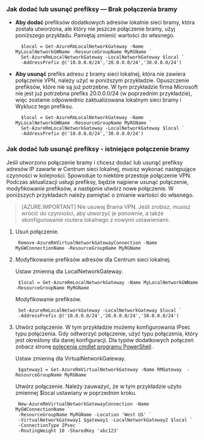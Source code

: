 ### <a name="noconnection"></a>Jak dodać lub usunąć prefiksy — Brak połączenia bramy

- **Aby dodać** prefiksów dodatkowych adresów lokalnie sieci bramy, która została utworzona, ale który nie jeszcze połączenie bramy, użyj poniższego przykładu. Pamiętaj zmienić wartości do własnego.

        $local = Get-AzureRmLocalNetworkGateway -Name MyLocalNetworkGWName -ResourceGroupName MyRGName `
        Set-AzureRmLocalNetworkGateway -LocalNetworkGateway $local `
        -AddressPrefix @('10.0.0.0/24','20.0.0.0/24','30.0.0.0/24')

- **Aby usunąć** prefiks adresu z bramy sieci lokalnej, która nie zawiera połączenie VPN, należy użyć w poniższym przykładzie. Opuszczenie prefiksów, które nie są już potrzebne. W tym przykładzie firma Microsoft nie jest już potrzebna prefiks 20.0.0.0/24 (w poprzednim przykładzie), więc zostanie odpowiednio zaktualizowana lokalnym sieci bramy i Wyklucz tego prefiksu.

        $local = Get-AzureRmLocalNetworkGateway -Name MyLocalNetworkGWName -ResourceGroupName MyRGName `
        Set-AzureRmLocalNetworkGateway -LocalNetworkGateway $local `
        -AddressPrefix @('10.0.0.0/24','30.0.0.0/24')

### <a name="withconnection"></a>Jak dodać lub usunąć prefiksy - istniejące połączenie bramy

Jeśli utworzono połączenie bramy i chcesz dodać lub usunąć prefiksy adresów IP zawarte w Centrum sieci lokalnej, musisz wykonać następujące czynności w kolejności. Spowoduje to niektóre przestoje połączenie VPN. Podczas aktualizacji usługi prefiksy, będzie najpierw usunąć połączenie, modyfikowanie prefiksów, a następnie utwórz nowe połączenie. W poniższych przykładach należy pamiętać o zmianie wartości do własnego.

>[AZURE.IMPORTANT] Nie usuwaj Brama VPN. Jeśli zrobisz, musisz wrócić do czynności, aby utworzyć je ponownie, a także skonfigurowanie routera lokalnego z nowymi ustawieniami.
 
1. Usuń połączenie.

        Remove-AzureRmVirtualNetworkGatewayConnection -Name MyGWConnectionName -ResourceGroupName MyRGName

2. Modyfikowanie prefiksów adresów dla Centrum sieci lokalnej.

    Ustaw zmienną dla LocalNetworkGateway.

        $local = Get-AzureRmLocalNetworkGateway -Name MyLocalNetworkGWName -ResourceGroupName MyRGName

    Modyfikowanie prefiksów.

        Set-AzureRmLocalNetworkGateway -LocalNetworkGateway $local `
        -AddressPrefix @('10.0.0.0/24','20.0.0.0/24','30.0.0.0/24')

4. Utwórz połączenie. W tym przykładzie możemy konfigurowania IPsec typu połączenia. Gdy odtworzyć połączenie, użyć typu połączenia, który jest określony dla danej konfiguracji. Dla typów dodatkowych połączeń zobacz stronę [polecenia cmdlet programu PowerShell](https://msdn.microsoft.com/library/mt603611.aspx) .

    Ustaw zmienną dla VirtualNetworkGateway.

        $gateway1 = Get-AzureRmVirtualNetworkGateway -Name RMGateway  -ResourceGroupName MyRGName

    Utwórz połączenie. Należy zauważyć, że w tym przykładzie użyto zmiennej $local ustawiany w poprzednim kroku.


        New-AzureRmVirtualNetworkGatewayConnection -Name MyGWConnectionName `
        -ResourceGroupName MyRGName -Location 'West US' `
        -VirtualNetworkGateway1 $gateway1 -LocalNetworkGateway2 $local `
        -ConnectionType IPsec `
        -RoutingWeight 10 -SharedKey 'abc123'
